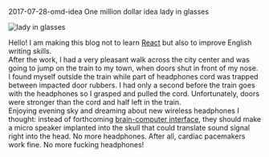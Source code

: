 2017-07-28-omd-idea
One million dollar idea
lady in glasses

![lady in glasses](posts/2017-07-28-omd-idea.jpg)

Hello! I am making this blog not to learn [React](https://facebook.github.io/react/) but
also to improve English writing skills.  
After the work, I had a very pleasant walk across the city center and was going to jump on the
train to my town, when doors shut in front of my nose. I found myself outside the train while part of headphones cord was trapped between impacted door rubbers. I had only a second before the train
goes with the headphones so I grasped and pulled the cord. Unfortunately, doors were stronger than the cord and half left in the train.  
Enjoying evening sky and dreaming about new wireless headphones I thought: instead of forthcoming [brain-computer interface](https://facebook.github.io/react/), they should make a micro speaker implanted into the skull that could translate sound signal right into the head. No more headphones. After all, cardiac pacemakers work fine. No more fucking headphones!